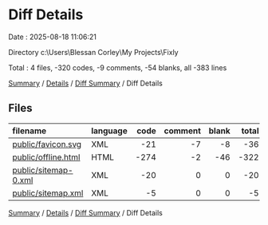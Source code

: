 # Diff Details

Date : 2025-08-18 11:06:21

Directory c:\\Users\\Blessan Corley\\My Projects\\Fixly

Total : 4 files,  -320 codes, -9 comments, -54 blanks, all -383 lines

[Summary](results.md) / [Details](details.md) / [Diff Summary](diff.md) / Diff Details

## Files
| filename | language | code | comment | blank | total |
| :--- | :--- | ---: | ---: | ---: | ---: |
| [public/favicon.svg](/public/favicon.svg) | XML | -21 | -7 | -8 | -36 |
| [public/offline.html](/public/offline.html) | HTML | -274 | -2 | -46 | -322 |
| [public/sitemap-0.xml](/public/sitemap-0.xml) | XML | -20 | 0 | 0 | -20 |
| [public/sitemap.xml](/public/sitemap.xml) | XML | -5 | 0 | 0 | -5 |

[Summary](results.md) / [Details](details.md) / [Diff Summary](diff.md) / Diff Details